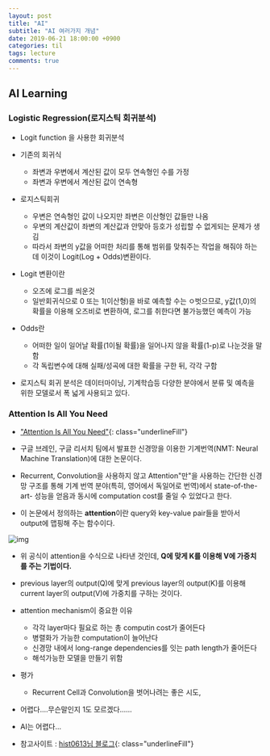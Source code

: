 ```yaml
---
layout: post
title: "AI"
subtitle: "AI 여러가지 개념"
date: 2019-06-21 18:00:00 +0900
categories: til
tags: lecture
comments: true
---
```



## AI Learning



### Logistic Regression(로지스틱 회귀분석)



- Logit function 을 사용한 회귀분석
- 기존의 회귀식
  - 좌변과 우변에서 계산된 값이 모두 연속형인 수를 가정
  - 좌변과 우변에서 계산된 값이 연속형
- 로지스틱회귀
  - 우변은 연속형인 값이 나오지만 좌변은 이산형인 값들만 나옴
  - 우변의 계산값이 좌변의 계산값과 안맞아 등호가 성립할 수 없게되는 문제가 생김
  - 따라서 좌변의 y값을 어떠한 처리를 통해 범위를 맞춰주는 작업을 해줘야 하는데 이것이 Logit(Log + Odds)변환이다.



- Logit 변환이란
  - 오즈에 로그를 씌운것
  - 일반회귀식으로 0 또는 1(이산형)을 바로 예측할 수는 ㅇ벗으므로, y값(1,0)의 확률을 이용해 오즈비로 변환하여, 로그를 취한다면 불가능했던 예측이 가능
- Odds란
  - 어떠한 일이 일어날 확률(1이될 확률)을 일어나지 않을 확률(1-p)로 나눈것을 말함
  - 각 독립변수에 대해 실패/성곡에 대한 확률을 구한 뒤, 각각 구함

- 로지스틱 회귀 분석은 데이터마이닝, 기계학습등 다양한 분야에서 분류 및 예측을 위한 모델로서 폭 넓게 사용되고 있다.



### Attention Is All You Need



- ["Attention Is All You Need"](https://arxiv.org/abs/1706.03762){: class="underlineFill"}
- 구글 브레인, 구글 리서치 팀에서 발표한 신경망을 이용한 기계번역(NMT: Neural Machine Translation)에 대한 논문이다.
- Recurrent, Convolution을 사용하지 않고 Attention"만"을 사용하는 간단한 신경망 구조를 통해 기계 번역 분야(특히, 영어에서 독일어로 번역)에서 state-of-the-art- 성능을 얻음과 동시에 computation cost를 줄일 수 있었다고 한다.

- 이 논문에서 정의하는 **attention**이란 query와 key-value pair들을 받아서 output에 맵핑해 주는 함수이다.

![img](http://postfiles10.naver.net/MjAxNzA2MjNfMTEw/MDAxNDk4MTkzNzU4ODg1.6Eyf6ml_OT-4I7_KyWwBe5ueXFEdyEai71hhUiAwWeIg.bJjdwZJPwCy0xEhZBet_MK2Gl7wHkC9Fdco9oIrgQSgg.PNG.hist0134/image.png?type=w773)

- 위 공식이 attention을 수식으로 나타낸 것인데, __Q에 맞게 K를 이용해 V에 가중치를 주는 기법이다.__
- previous layer의 output(Q)에 맞게 previous layer의 output(K)를 이용해 current layer의 output(V)에 가중치를 구하는 것이다.
- attention mechanism이 중요한 이유
  - 각각 layer마다 필요로 하는 총 computin cost가 줄어든다
  - 병렬화가 가능한 computation이 늘어난다
  - 신경망 내에서 long-range dependencies를 잇는 path length가 줄어든다
  - 해석가능한 모델을 만들기 위함

- 평가
  - Recurrent Cell과 Convolution을 벗어나려는 좋은 시도, 



- 어렵다....무슨말인지 1도 모르겠다......
- AI는 어렵다...


- 참고사이트 : [hist0613님 블로그](http://blog.naver.com/PostList.nhn?blogId=hist0134){: class="underlineFill"}


